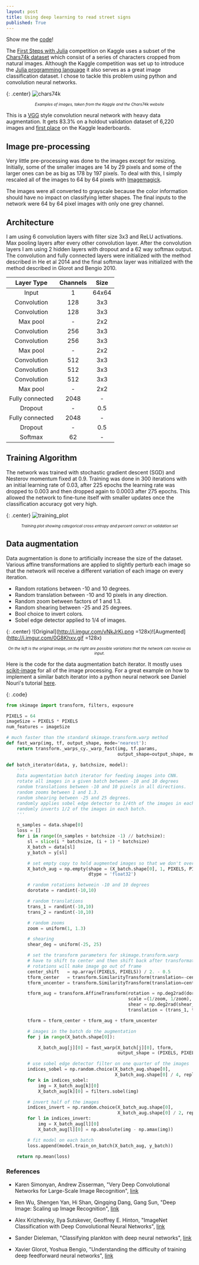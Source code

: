 ```yaml
---
layout: post
title: Using deep learning to read street signs
published: True
---
```


Show me the [code](https://github.com/FlorianMuellerklein/Chars74k_CNN)!

The [First Steps with Julia](https://www.kaggle.com/c/street-view-getting-started-with-julia) competition on Kaggle uses a subset of the [Chars74k dataset](http://www.ee.surrey.ac.uk/CVSSP/demos/chars74k/) which consist of a series of characters cropped from natural images. Although the Kaggle competition was set up to introduce the [Julia programming language](http://julialang.org/) it also serves as a great image classification dataset. I chose to tackle this problem using python and convolution neural networks.

{: .center}
![chars74k](https://kaggle2.blob.core.windows.net/competitions/kaggle/3947/media/chars74k.jpg)

<p style="text-align:center; font-size:75%; font-style: italic;">Examples of images, taken from the Kaggle and the Chars74k website</p>

This is a [VGG](http://arxiv.org/abs/1409.1556) style convolution neural network with heavy data augmentation. It gets 83.3% on a holdout validation dataset of 6,220 images and [first place](https://www.kaggle.com/c/street-view-getting-started-with-julia/leaderboard) on the Kaggle leaderboards.

## Image pre-processing

Very little pre-processing was done to the images except for resizing. Initially, some of the smaller images are 14 by 29 pixels and some of the larger ones can be as big as 178 by 197 pixels. To deal with this, I simply rescaled all of the images to 64 by 64 pixels with [Imagemagick](http://www.imagemagick.org/script/index.php).

The images were all converted to grayscale because the color information should have no impact on classifying letter shapes. The final inputs to the network were 64 by 64 pixel images with only one grey channel.

## Architecture

I am using 6 convolution layers with filter size 3x3 and ReLU activations. Max pooling layers after every other convolution layer. After the convolution layers I am using 2 hidden layers with dropout and a 62 way softmax output. The convolution and fully connected layers were initialized with the method described in He et al 2014 and the final softmax layer was initialized with the method described in Glorot and Bengio 2010.


| __Layer Type__ | __Channels__ | __Size__ |
| :---: | :---: | :---: |
| Input | 1 | 64x64 |
| Convolution | 128 | 3x3 |
| Convolution | 128 | 3x3 |
| Max pool | - | 2x2 |
| Convolution | 256 | 3x3 |
| Convolution | 256 | 3x3 |
| Max pool | - | 2x2 |
| Convolution| 512 | 3x3 |
| Convolution | 512 | 3x3 |
| Convolution | 512 | 3x3 |
| Max pool | - | 2x2 |
| Fully connected | 2048 | - |
| Dropout | - | 0.5 |
| Fully connected | 2048 | - |
| Dropout | - | 0.5 |
| Softmax | 62 | - |


## Training Algorithm

The network was trained with stochastic gradient descent (SGD) and Nesterov momentum fixed at 0.9. Training was done in 300 iterations with an initial learning rate of 0.03, after 225 epochs the learning rate was dropped to 0.003 and then dropped again to 0.0003 after 275 epochs. This allowed the network to fine-tune itself with smaller updates once the classification accuracy got very high.

{: .center}
![training_plot](http://i.imgur.com/bOayn0t.jpg)

<p style="text-align:center; font-size:75%; font-style: italic;">Training plot showing categorical cross entropy and percent correct on validation set</p>


## Data augmentation

Data augmentation is done to artificially increase the size of the dataset. Various affine transformations are applied to slightly perturb each image so that the network will receive a different variation of each image on every iteration.

* Random rotations between -10 and 10 degrees.
* Random translation between -10 and 10 pixels in any direction.
* Random zoom between factors of 1 and 1.3.
* Random shearing between -25 and 25 degrees.
* Bool choice to invert colors.
* Sobel edge detector applied to 1/4 of images.

{: .center}
![Original](http://i.imgur.com/vNkJrKi.png =128x)![Augmented](http://i.imgur.com/0G8Khxv.gif =128x)

<p style="text-align:center; font-size:75%; font-style: italic;">On the left is the original image, on the right are possible variations that the network can receive as input.</p>


Here is the code for the data augmentation batch iterator. It mostly uses [scikit-image](http://scikit-image.org/) for all of the image processing. For a great example on how to implement a similar batch iterator into a python neural network see Daniel Nouri's tutorial [here](http://danielnouri.org/notes/2014/12/17/using-convolutional-neural-nets-to-detect-facial-keypoints-tutorial/).

{: .code}
``` python
from skimage import transform, filters, exposure

PIXELS = 64
imageSize = PIXELS * PIXELS
num_features = imageSize

# much faster than the standard skimage.transform.warp method
def fast_warp(img, tf, output_shape, mode='nearest'):
    return transform._warps_cy._warp_fast(img, tf.params,
                                          output_shape=output_shape, mode=mode)

def batch_iterator(data, y, batchsize, model):
    '''
    Data augmentation batch iterator for feeding images into CNN.
    rotate all images in a given batch between -10 and 10 degrees
    random translations between -10 and 10 pixels in all directions.
    random zooms between 1 and 1.3.
    random shearing between -25 and 25 degrees.
    randomly applies sobel edge detector to 1/4th of the images in each batch.
    randomly inverts 1/2 of the images in each batch.
    '''

    n_samples = data.shape[0]
    loss = []
    for i in range((n_samples + batchsize -1) // batchsize):
        sl = slice(i * batchsize, (i + 1) * batchsize)
        X_batch = data[sl]
        y_batch = y[sl]

        # set empty copy to hold augmented images so that we don't overwrite
        X_batch_aug = np.empty(shape = (X_batch.shape[0], 1, PIXELS, PIXELS),
                               dtype = 'float32')

        # random rotations betweein -10 and 10 degrees
        dorotate = randint(-10,10)

        # random translations
        trans_1 = randint(-10,10)
        trans_2 = randint(-10,10)

        # random zooms
        zoom = uniform(1, 1.3)

        # shearing
        shear_deg = uniform(-25, 25)

        # set the transform parameters for skimage.transform.warp
        # have to shift to center and then shift back after transformation otherwise
        # rotations will make image go out of frame
        center_shift   = np.array((PIXELS, PIXELS)) / 2. - 0.5
        tform_center   = transform.SimilarityTransform(translation=-center_shift)
        tform_uncenter = transform.SimilarityTransform(translation=center_shift)

        tform_aug = transform.AffineTransform(rotation = np.deg2rad(dorotate),
                                              scale =(1/zoom, 1/zoom),
                                              shear = np.deg2rad(shear_deg),
                                              translation = (trans_1, trans_2))

        tform = tform_center + tform_aug + tform_uncenter

        # images in the batch do the augmentation
        for j in range(X_batch.shape[0]):

            X_batch_aug[j][0] = fast_warp(X_batch[j][0], tform,
                                          output_shape = (PIXELS, PIXELS))

        # use sobel edge detector filter on one quarter of the images
        indices_sobel = np.random.choice(X_batch_aug.shape[0],
                                         X_batch_aug.shape[0] / 4, replace = False)
        for k in indices_sobel:
            img = X_batch_aug[k][0]
            X_batch_aug[k][0] = filters.sobel(img)

        # invert half of the images
        indices_invert = np.random.choice(X_batch_aug.shape[0],
                                          X_batch_aug.shape[0] / 2, replace = False)
        for l in indices_invert:
            img = X_batch_aug[l][0]
            X_batch_aug[l][0] = np.absolute(img - np.amax(img))

        # fit model on each batch
        loss.append(model.train_on_batch(X_batch_aug, y_batch))

    return np.mean(loss)
```

### References

* Karen Simonyan, Andrew Zisserman, "Very Deep Convolutional Networks for Large-Scale Image Recognition", [link](http://arxiv.org/abs/1409.1556)
* Ren Wu, Shengen Yan, Hi Shan, Qingqing Dang, Gang Sun, "Deep Image: Scaling up Image Recognition", [link](http://arxiv.org/vc/arxiv/papers/1501/1501.02876v1.pdf)
* Alex Krizhevsky, Ilya Sutskever, Geoffrey E. Hinton, "ImageNet Classification with Deep Convolutional Neural Networks", [link](http://papers.nips.cc/paper/4824-imagenet-classification-with-deep-convolutional-neural-networks)
* Sander Dieleman, "Classifying plankton with deep neural networks", [link](http://benanne.github.io/2015/03/17/plankton.html)

* Xavier Glorot, Yoshua Bengio, "Understanding the difficulty of training deep feedforward neural networks", [link](http://jmlr.org/proceedings/papers/v9/glorot10a/glorot10a.pdf)
